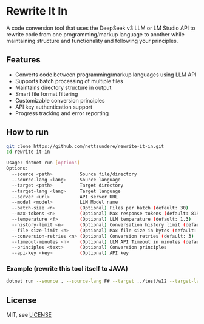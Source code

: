 # Rewrite It In

A code conversion tool that uses the DeepSeek v3 LLM or LM Studio API to rewrite code from one programming/markup language to another while maintaining structure and functionality and following your principles.

## Features

- Converts code between programming/markup languages using LLM API
- Supports batch processing of multiple files
- Maintains directory structure in output
- Smart file format filtering
- Customizable conversion principles
- API key authentication support
- Progress tracking and error reporting

## How to run
```bash
git clone https://github.com/nettsundere/rewrite-it-in.git
cd rewrite-it-in
```

```bash
Usage: dotnet run [options]
Options:
  --source <path>          Source file/directory
  --source-lang <lang>     Source language
  --target <path>          Target directory
  --target-lang <lang>     Target language
  --server <url>           API server URL
  --model <model>          LLM Model name
  --batch-size <n>         (Optional) Files per batch (default: 30)
  --max-tokens <n>         (Optional) Max response tokens (default: 8192)
  --temperature <f>        (Optional) LLM temperature (default: 1.3)
  --history-limit <n>      (Optional) Conversation history limit (default: 25)
  --file-size-limit <n>    (Optional) Max file size in bytes (default: 51200000)
  --conversion-retries <n> (Optional) Conversion retries (default: 3)
  --timeout-minutes <n>    (Optional) LLM API Timeout in minutes (default: 25)
  --principles <text>      (Optional) Conversion principles
  --api-key <key>          (Optional) API key
```

### Example (rewrite this tool itself to JAVA)
```bash
dotnet run --source . --source-lang F# --target ../test/w12 --target-lang JAVA --server https://api.deepseek.com --principles "Create standard JAVA project structure" --model "deepseek-reasoner"  --api-key REDACTED
```

## License
MIT, see [LICENSE](https://github.com/nettsundere/RewriteItIn/blob/master/LICENSE) 
